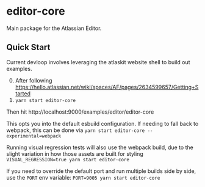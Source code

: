# editor-core

Main package for the Atlassian Editor.

## Quick Start

Current devloop involves leveraging the atlaskit website shell to build out examples.

0. After following https://hello.atlassian.net/wiki/spaces/AF/pages/2634599657/Getting+Started
1. `yarn start editor-core`

Then hit http://localhost:9000/examples/editor/editor-core

This opts you into the default esbuild configuration. If needing to fall back to webpack, this can be done via
`yarn start editor-core --experimental=webpack`

Running visual regression tests will also use the webpack build, due to the slight variation in how those assets are built for styling
`VISUAL_REGRESSION=true yarn start editor-core`

If you need to override the default port and run multiple builds side by side, use the `PORT` env variable: `PORT=9005 yarn start editor-core`
